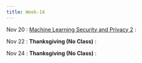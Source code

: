 ```yaml
---
title: Week-14
---
```


Nov 20
: [Machine Learning Security and Privacy 2]()
  :  

Nov 22
: **Thanksgiving (No Class)**
  : [](#)

Nov 24
: **Thanksgiving (No Class)**
  : [](#)



